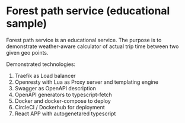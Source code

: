 # Forest path service (educational sample)

Forest path service is an educational service. The purpose is to demonstrate weather-aware  calculator of actual trip time between two given geo points.

Demonstrated technologies:
1. Traefik as Load balancer
2. Openresty with Lua as Proxy server and templating engine
4. Swagger as OpenAPI description
5. OpenAPI generators to typescript-fetch
6. Docker and docker-compose to deploy
7. CircleCI / Dockerhub for deployment
9. React APP with autogenetared typescript

